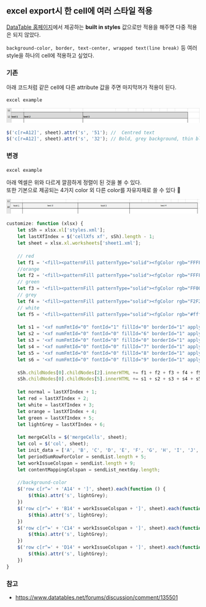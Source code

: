 ## excel export시 한 cell에 여러 스타일 적용

 [DataTable 홈페이지](https://datatables.net/reference/button/excelHtml5#Customisation)에서 제공하는 **built in styles** 값으로만 적용을 해주면 다중 적용은 되지 않았다.

`background-color, border, text-center, wrapped text(line break)` 등 여러 style을 하나의 cell에 적용하고 싶었다. <br>

### 기존
아래 코드처럼 같은 cell에 다른 attribute 값을 주면 마지막꺼가 적용이 된다.

`excel example`

![screenshot](beforeApplyStyle.PNG)

```js
$('c[r=A12]', sheet).attr('s', '51'); //  Centred text
$('c[r=A12]', sheet).attr('s', '32'); // Bold, grey background, thin black border
```
### 변경

`excel example`

아래 엑셀은 위와 다르게 깔끔하게 정렬이 된 것을 볼 수 있다. <br>
또한 기본으로 제공되는 4가지 color 외 다른 color를 자유자재로 쓸 수 있다 🙊 

![screenshot](afterApplyStyle.PNG)

```js
customize: function (xlsx) {
    let sSh = xlsx.xl['styles.xml'];
    let lastXfIndex = $('cellXfs xf', sSh).length - 1;
    let sheet = xlsx.xl.worksheets['sheet1.xml'];

    // red
    let f1 = '<fill><patternFill patternType="solid"><fgColor rgb="FFFF0000" /><bgColor indexed="64" /></patternFill></fill>';
    //orange
    let f2 = '<fill><patternFill patternType="solid"><fgColor rgb="FFFFA500" /><bgColor indexed="64" /></patternFill></fill>';
    // green
    let f3 = '<fill><patternFill patternType="solid"><fgColor rgb="FF008000" /><bgColor indexed="64" /></patternFill></fill>';
    // grey
    let f4 = '<fill><patternFill patternType="solid"><fgColor rgb="F2F2F2" /><bgColor indexed="64" /></patternFill></fill>';
    // white
    let f5 = '<fill><patternFill patternType="solid"><fgColor rgb="#ffffff" /><bgColor indexed="64" /></patternFill></fill>';

    let s1 = '<xf numFmtId="0" fontId="1" fillId="0" borderId="1" applyFont="1" applyFill="1" applyBorder="1" xfId="0" applyAlignment="1"><alignment vertical="top" horizontal="left" wrapText="1" /></xf>';
    let s2 = '<xf numFmtId="0" fontId="0" fillId="6" borderId="1" applyFont="1" applyFill="1" applyBorder="1" xfId="0" applyAlignment="1"><alignment vertical="top" horizontal="left" wrapText="1" /></xf>';
    let s3 = '<xf numFmtId="0" fontId="0" fillId="0" borderId="1" applyFont="1" applyFill="1" applyBorder="1" xfId="0" applyAlignment="1"><alignment horizontal="left" vertical="top" wrapText="1" /></xf>';
    let s4 = '<xf numFmtId="0" fontId="0" fillId="7" borderId="1" applyFont="1" applyFill="1" applyBorder="1" xfId="0" applyAlignment="1"><alignment vertical="center" horizontal="center" wrapText="1" /></xf>';
    let s5 = '<xf numFmtId="0" fontId="0" fillId="8" borderId="1" applyFont="1" applyFill="1" applyBorder="1" xfId="0" applyAlignment="1"><alignment vertical="top" horizontal="left" wrapText="1" /></xf>';
    let s6 = '<xf numFmtId="0" fontId="0" fillId="9" borderId="1" applyFont="1" applyFill="1" applyBorder="1" xfId="0" applyAlignment="1"><alignment vertical="center" horizontal="center" wrapText="1" /></xf>';

    sSh.childNodes[0].childNodes[2].innerHTML += f1 + f2 + f3 + f4 + f5;
    sSh.childNodes[0].childNodes[5].innerHTML += s1 + s2 + s3 + s4 + s5 + s6;

    let normal = lastXfIndex + 1;
    let red = lastXfIndex + 2;
    let white = lastXfIndex + 3;
    let orange = lastXfIndex + 4;
    let green = lastXfIndex + 5;
    let lightGrey = lastXfIndex + 6;

    let mergeCells = $('mergeCells', sheet);
    let col = $('col', sheet);
    let init_data = ['A', 'B', 'C', 'D', 'E', 'F', 'G', 'H', 'I', 'J', 'K', 'L'];
    let periodSumRowForColor = sendList.length + 5;
    let workIssueColspan = sendList.length + 9;
    let contentMappingColspan = sendList_nextday.length;

    //background-color
    $('row c[r^=' + 'A14' + ']', sheet).each(function () {
        $(this).attr('s', lightGrey);
    })
    $('row c[r^=' + 'B14' + workIssueColspan + ']', sheet).each(function () {
        $(this).attr('s', lightGrey);
    })
    $('row c[r^=' + 'C14' + workIssueColspan + ']', sheet).each(function () {
        $(this).attr('s', lightGrey);
    })
    $('row c[r^=' + 'D14' + workIssueColspan + ']', sheet).each(function () {
        $(this).attr('s', lightGrey);
    })
}
```

### 참고
- https://www.datatables.net/forums/discussion/comment/135501